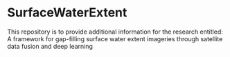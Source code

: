 # SurfaceWaterExtent

This repository is to provide additional information for the research entitled:
A framework for gap-filling surface water extent imageries through satellite data fusion and deep learning
